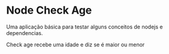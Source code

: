 # Node Check Age 

Uma aplicação básica para testar alguns conceitos de nodejs e dependencias.

Check age recebe uma idade e diz se é maior ou menor
